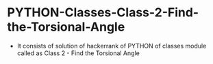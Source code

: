 # PYTHON-Classes-Class-2-Find-the-Torsional-Angle
- It consists of solution of hackerrank of PYTHON of classes module called as Class 2 - Find the Torsional Angle

